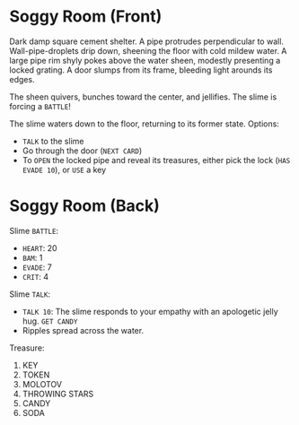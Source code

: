 # Soggy Room (Front)

Dark damp square cement shelter. A pipe protrudes
perpendicular to wall. Wall-pipe-droplets drip down,
sheening the floor with cold mildew water. A large
pipe rim shyly pokes above the water sheen, modestly
presenting a locked grating. A door slumps from its
frame, bleeding light arounds its edges.

The sheen quivers, bunches toward the center,
and jellifies. The slime is forcing a
`BATTLE`!

The slime waters down to the floor, returning
to its former state. Options:

  * `TALK` to the slime
  * Go through the door
    (`NEXT CARD`)
  * To `OPEN` the locked pipe and reveal its
    treasures, either pick the lock (`HAS EVADE 10`),
    or `USE` a key

# Soggy Room (Back)

Slime `BATTLE`:

  * `HEART`: 20
  * `BAM`: 1
  * `EVADE`: 7
  * `CRIT`: 4

Slime `TALK`:

  * `TALK 10`: The slime responds to your
    empathy with an apologetic jelly hug.
    `GET CANDY`
  * Ripples spread across the water.

Treasure:

  1. KEY
  2. TOKEN
  3. MOLOTOV
  4. THROWING STARS
  5. CANDY
  6. SODA
